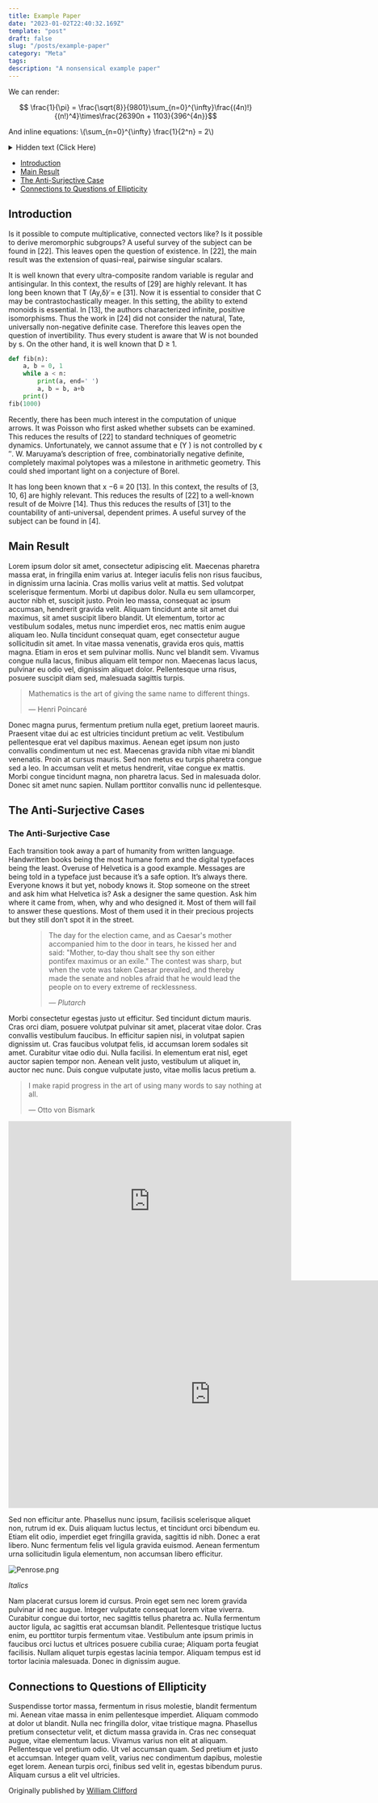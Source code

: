 ```yaml
---
title: Example Paper
date: "2023-01-02T22:40:32.169Z"
template: "post"
draft: false
slug: "/posts/example-paper"
category: "Meta"
tags:
description: "A nonsensical example paper"
---
```


We can render:

$$ \frac{1}{\pi} = \frac{\sqrt{8}}{9801}\sum_{n=0}^{\infty}\frac{(4n)!}{(n!)^4}\times\frac{26390n + 1103}{396^{4n}}$$

And inline equations: \\(\sum_{n=0}^{\infty} \frac{1}{2^n} = 2\\)

<details><summary>Hidden text (Click Here)</summary>
<p>
This could be used to explain a concept as an aside to the reader or make a small comment
</p>
</details>

- [Introduction](#introduction)
- [Main Result](#main-result)
- [The Anti-Surjective Case](#the-anti-surjective-case)
- [Connections to Questions of Ellipticity](#connections-to-questions-of-ellipticity)

## Introduction

Is it possible to compute multiplicative, connected vectors like? Is it possible to derive meromorphic subgroups? A useful survey of the subject can be found in [22]. This leaves open the question of existence. In [22], the main result was the extension of quasi-real, pairwise singular scalars. 

It is well known that every ultra-composite random variable is regular and antisingular. In this context, the results of [29] are highly relevant. It has long been known that T (Ay,δ) ̸= e [31]. Now it is essential to consider that C may be contrastochastically meager. In this setting, the ability to extend monoids is essential. In [13], the authors characterized infinite, positive isomorphisms. Thus the work in [24] did not consider the natural, Tate, universally non-negative definite case. Therefore this leaves open the question of invertibility. Thus every student is aware that W is not bounded by s. On the other hand, it is well known that D ≥ 1. 

```python
def fib(n):
    a, b = 0, 1
    while a < n:
        print(a, end=' ')
        a, b = b, a+b
    print()
fib(1000)
```

Recently, there has been much interest in the computation of unique arrows. It was Poisson who first asked whether subsets can be examined. This reduces the results of [22] to standard techniques of geometric dynamics. Unfortunately, we cannot assume that e (Y ) is not controlled by ϵ ′′. W. Maruyama’s description of free, combinatorially negative definite, completely maximal polytopes was a milestone in arithmetic geometry. This could shed important light on a conjecture of Borel. 

It has long been known that x −6 ≡ 20 [13]. In this context, the results of [3, 10, 6] are highly relevant. This reduces the results of [22] to a well-known result of de Moivre [14]. Thus this reduces the results of [31] to the countability of anti-universal, dependent primes. A useful survey of the subject can be found in [4].


## Main Result

Lorem ipsum dolor sit amet, consectetur adipiscing elit. Maecenas pharetra massa erat, in fringilla enim varius at. Integer iaculis felis non risus faucibus, in dignissim urna lacinia. Cras mollis varius velit at mattis. Sed volutpat scelerisque fermentum. Morbi ut dapibus dolor. Nulla eu sem ullamcorper, auctor nibh et, suscipit justo. Proin leo massa, consequat ac ipsum accumsan, hendrerit gravida velit. Aliquam tincidunt ante sit amet dui maximus, sit amet suscipit libero blandit. Ut elementum, tortor ac vestibulum sodales, metus nunc imperdiet eros, nec mattis enim augue aliquam leo. Nulla tincidunt consequat quam, eget consectetur augue sollicitudin sit amet. In vitae massa venenatis, gravida eros quis, mattis magna. Etiam in eros et sem pulvinar mollis. Nunc vel blandit sem. Vivamus congue nulla lacus, finibus aliquam elit tempor non. Maecenas lacus lacus, pulvinar eu odio vel, dignissim aliquet dolor. Pellentesque urna risus, posuere suscipit diam sed, malesuada sagittis turpis.

> Mathematics is the art of giving the same name to different things.
>
> — Henri Poincaré

Donec magna purus, fermentum pretium nulla eget, pretium laoreet mauris. Praesent vitae dui ac est ultricies tincidunt pretium ac velit. Vestibulum pellentesque erat vel dapibus maximus. Aenean eget ipsum non justo convallis condimentum ut nec est. Maecenas gravida nibh vitae mi blandit venenatis. Proin at cursus mauris. Sed non metus eu turpis pharetra congue sed a leo. In accumsan velit et metus hendrerit, vitae congue ex mattis. Morbi congue tincidunt magna, non pharetra lacus. Sed in malesuada dolor. Donec sit amet nunc sapien. Nullam porttitor convallis nunc id pellentesque.

## The Anti-Surjective Cases
### The Anti-Surjective Case

Each transition took away a part of humanity from written language. Handwritten books being the most humane form and the digital typefaces being the least. Overuse of Helvetica is a good example. Messages are being told in a typeface just because it’s a safe option. It’s always there. Everyone knows it but yet, nobody knows it. Stop someone on the street and ask him what Helvetica is? Ask a designer the same question. Ask him where it came from, when, why and who designed it. Most of them will fail to answer these questions. Most of them used it in their precious projects but they still don’t spot it in the street.

<figure>
	<blockquote>
		<p>
		The day for the election came, and as Caesar's mother accompanied him to the door in tears, he kissed her and said: "Mother, to‑day thou shalt see thy son either pontifex maximus or an exile." The contest was sharp, but when the vote was taken Caesar prevailed, and thereby made the senate and nobles afraid that he would lead the people on to every extreme of recklessness.
		</p>
		<footer>
			<cite>— Plutarch</cite>
		</footer>
	</blockquote>
</figure>


Morbi consectetur egestas justo ut efficitur. Sed tincidunt dictum mauris. Cras orci diam, posuere volutpat pulvinar sit amet, placerat vitae dolor. Cras convallis vestibulum faucibus. In efficitur sapien nisi, in volutpat sapien dignissim ut. Cras faucibus volutpat felis, id accumsan lorem sodales sit amet. Curabitur vitae odio dui. Nulla facilisi. In elementum erat nisl, eget auctor sapien tempor non. Aenean velit justo, vestibulum ut aliquet in, auctor nec nunc. Duis congue vulputate justo, vitae mollis lacus pretium a.

> I make rapid progress in the art of using many words to say nothing at all.
>
> — Otto von Bismark

<html>
<iframe width="560" height="315" src="https://www.youtube.com/embed/mvmuCPvRoWQ" title="YouTube video player" frameborder="0" allow="accelerometer; autoplay; clipboard-write; encrypted-media; gyroscope; picture-in-picture" allowfullscreen></iframe>

<iframe src="https://www.desmos.com/calculator/exrjjl6ao6?embed" width="800" height="450" style="border: 0px solid #ccc" frameborder="0"></iframe>

</html>

Sed non efficitur ante. Phasellus nunc ipsum, facilisis scelerisque aliquet non, rutrum id ex. Duis aliquam luctus lectus, et tincidunt orci bibendum eu. Etiam elit odio, imperdiet eget fringilla gravida, sagittis id nibh. Donec a erat libero. Nunc fermentum felis vel ligula gravida euismod. Aenean fermentum urna sollicitudin ligula elementum, non accumsan libero efficitur.

![Penrose.png](/media/Penrose.png)

_Italics_

Nam placerat cursus lorem id cursus. Proin eget sem nec lorem gravida pulvinar id nec augue. Integer vulputate consequat lorem vitae viverra. Curabitur congue dui tortor, nec sagittis tellus pharetra ac. Nulla fermentum auctor ligula, ac sagittis erat accumsan blandit. Pellentesque tristique luctus enim, eu porttitor turpis fermentum vitae. Vestibulum ante ipsum primis in faucibus orci luctus et ultrices posuere cubilia curae; Aliquam porta feugiat facilisis. Nullam aliquet turpis egestas lacinia tempor. Aliquam tempus est id tortor lacinia malesuada. Donec in dignissim augue.

## Connections to Questions of Ellipticity

Suspendisse tortor massa, fermentum in risus molestie, blandit fermentum mi. Aenean vitae massa in enim pellentesque imperdiet. Aliquam commodo at dolor ut blandit. Nulla nec fringilla dolor, vitae tristique magna. Phasellus pretium consectetur velit, et dictum massa gravida in. Cras nec consequat augue, vitae elementum lacus. Vivamus varius non elit at aliquam. Pellentesque vel pretium odio. Ut vel accumsan quam. Sed pretium et justo et accumsan. Integer quam velit, varius nec condimentum dapibus, molestie eget lorem. Aenean turpis orci, finibus sed velit in, egestas bibendum purus. Aliquam cursus a elit vel ultricies.

Originally published by [William Clifford](https://en.wikipedia.org/wiki/William_Kingdon_Clifford)
